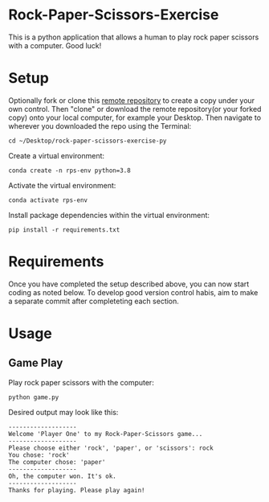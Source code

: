 # Rock-Paper-Scissors-Exercise

This is a python application that allows a human to play rock paper scissors with a computer. Good luck!

# Setup
Optionally fork or clone this [remote repository](https://github.com/sophiajoseph8/rock-paper-scissors-exercise) to create a copy under your own control. Then "clone" or download the remote repository(or your forked copy) onto your local computer, for example your Desktop. Then navigate to wherever you downloaded the repo using the Terminal:

```
cd ~/Desktop/rock-paper-scissors-exercise-py
```

Create a virtual environment:
```
conda create -n rps-env python=3.8
```

Activate the virtual environment:
```
conda activate rps-env
```
Install package dependencies within the virtual environment:
```
pip install -r requirements.txt
```
# Requirements
Once you have completed the setup described above, you can now start coding as noted below. To develop good version control habis, aim to make a separate commit after completeting each section.

# Usage
## Game Play
Play rock paper scissors with the computer:

```
python game.py
```
 
 Desired output may look like this:

 ```
 -------------------
Welcome 'Player One' to my Rock-Paper-Scissors game...
-------------------
Please choose either 'rock', 'paper', or 'scissors': rock
You chose: 'rock'
The computer chose: 'paper'
-------------------
Oh, the computer won. It's ok.
-------------------
Thanks for playing. Please play again!

```

